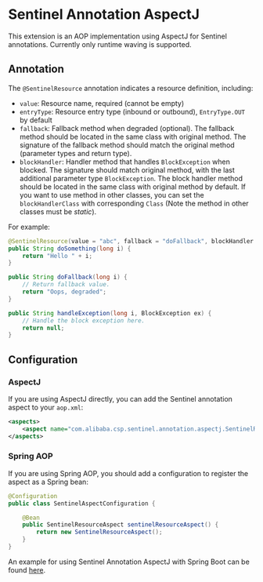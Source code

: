 # Sentinel Annotation AspectJ

This extension is an AOP implementation using AspectJ for Sentinel annotations.
Currently only runtime waving is supported.

## Annotation

The `@SentinelResource` annotation indicates a resource definition, including:

- `value`: Resource name, required (cannot be empty)
- `entryType`: Resource entry type (inbound or outbound), `EntryType.OUT` by default
- `fallback`: Fallback method when degraded (optional).
The fallback method should be located in the same class with original method.
The signature of the fallback method should match the original method (parameter types and return type).
- `blockHandler`: Handler method that handles `BlockException` when blocked.
The signature should match original method, with the last additional parameter type `BlockException`.
The block handler method should be located in the same class with original method by default.
If you want to use method in other classes, you can set the `blockHandlerClass` with corresponding `Class`
(Note the method in other classes must be *static*).

For example:

```java
@SentinelResource(value = "abc", fallback = "doFallback", blockHandler = "handleException")
public String doSomething(long i) {
    return "Hello " + i;
}

public String doFallback(long i) {
    // Return fallback value.
    return "Oops, degraded";
}

public String handleException(long i, BlockException ex) {
    // Handle the block exception here.
    return null;
}
```

## Configuration

### AspectJ

If you are using AspectJ directly, you can add the Sentinel annotation aspect to
your `aop.xml`:

```xml
<aspects>
    <aspect name="com.alibaba.csp.sentinel.annotation.aspectj.SentinelResourceAspect"/>
</aspects>
```

### Spring AOP

If you are using Spring AOP, you should add a configuration to register the aspect
as a Spring bean:

```java
@Configuration
public class SentinelAspectConfiguration {

    @Bean
    public SentinelResourceAspect sentinelResourceAspect() {
        return new SentinelResourceAspect();
    }
}
```

An example for using Sentinel Annotation AspectJ with Spring Boot can be found [here](https://github.com/alibaba/Sentinel/tree/master/sentinel-demo/sentinel-demo-annotation-spring-aop).